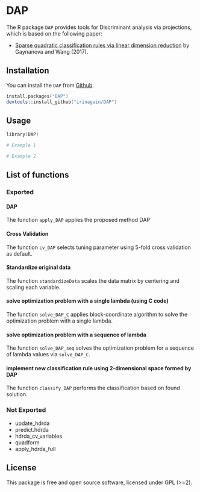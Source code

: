 # DAP
The R package `DAP` provides tools for Discriminant analysis via projections, which is based on the following paper:
* [Sparse quadratic classification rules via linear dimension reduction](https://arxiv.org/abs/1711.04817) by Gaynanova and Wang (2017).

## Installation

You can install the `DAP` from
[Github](https://github.com/irinagain/DAP).

```s
install.packages("DAP")
devtools::install_github("irinagain/DAP")
```
## Usage

```s
library(DAP)

# Example 1

# Example 2
```

## List of functions

### Exported

#### DAP
The function `apply_DAP` applies the proposed method DAP

#### Cross Validation
The function `cv_DAP` selects tuning parameter using 5-fold cross validation as default.

#### Standardize original data
The function `standardizeData` scales the data matrix by centering and scaling each variable.

#### solve optimization problem with  a single lambda (using C code)
The function `solve_DAP_C` applies block-coordinate algorithm to solve the optimization problem with a single lambda.

#### solve optimization problem with  a sequence of lambda
The function `solve_DAP_seq` solves the optimization problem for a sequence of lambda values via `solve_DAP_C`.

#### implement new classification rule using 2-dimensional space formed by DAP
The function `classify_DAP` performs the classification based on found solution.

### Not Exported
* update_hdrda
* predict.hdrda
* hdrda_cv_variables
* quadform
* apply_hdrda_full

## License

This package is free and open source software, licensed under GPL (>=2).
